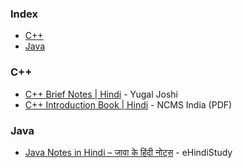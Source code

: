 ### Index

* [C++](#cpp)
* [Java](#java)


### <a id="cpp"></a>C++

* [C++ Brief Notes \| Hindi](https://ehindistudy.com/2020/12/01/cpp-notes-in-hindi/) - Yugal Joshi
* [C++ Introduction Book \| Hindi](https://ncsmindia.com/wp-content/uploads/2012/04/c++-hindi.pdf) - NCMS India (PDF)


### <a id="java"></a>Java
* [Java Notes in Hindi – जावा के हिंदी नोट्स](https://ehindistudy.com/2020/12/05/java-notes-in-hindi/) - eHindiStudy
